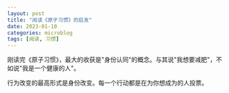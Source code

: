 ```yaml
---
layout: post
title: "阅读《原子习惯》的启发"
date: 2023-01-10
categories: microblog
tags: [阅读, 习惯]
---
```


刚读完《原子习惯》，最大的收获是"身份认同"的概念。与其说"我想要减肥"，不如说"我是一个健康的人"。

行为改变的最高形式是身份改变。每一个行动都是在为你想成为的人投票。
